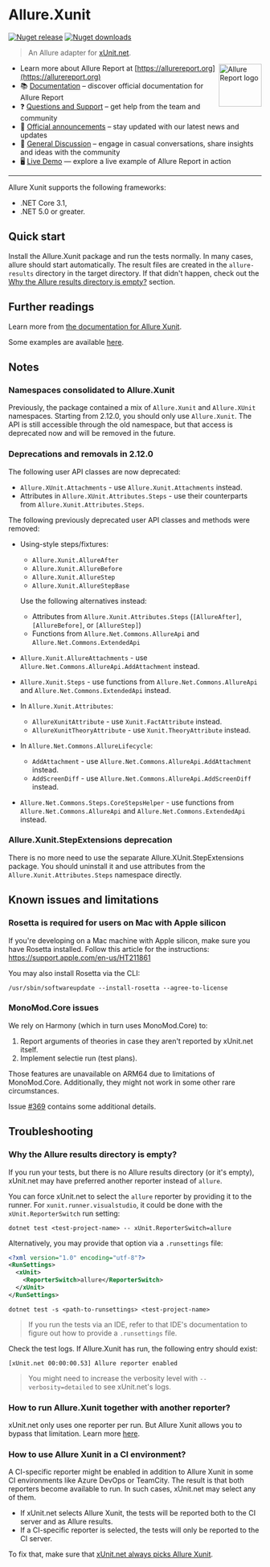 # Allure.Xunit

[![Nuget release](https://img.shields.io/nuget/v/Allure.Xunit?style=flat)](https://www.nuget.org/packages/Allure.Xunit)
[![Nuget downloads](https://img.shields.io/nuget/dt/Allure.Xunit?label=downloads&style=flat)](https://www.nuget.org/packages/Allure.Xunit)

> An Allure adapter for [xUnit.net](https://xunit.net/).

[<img src="https://allurereport.org/public/img/allure-report.svg" height="85px" alt="Allure Report logo" align="right" />](https://allurereport.org "Allure Report")

- Learn more about Allure Report at [https://allurereport.org](https://allurereport.org)
- 📚 [Documentation](https://allurereport.org/docs/) – discover official documentation for Allure Report
- ❓ [Questions and Support](https://github.com/orgs/allure-framework/discussions/categories/questions-support) – get help from the team and community
- 📢 [Official announcements](https://github.com/orgs/allure-framework/discussions/categories/announcements) –  stay updated with our latest news and updates
- 💬 [General Discussion](https://github.com/orgs/allure-framework/discussions/categories/general-discussion) – engage in casual conversations, share insights and ideas with the community
- 🖥️ [Live Demo](https://demo.allurereport.org/) — explore a live example of Allure Report in action

---

Allure Xunit supports the following frameworks:

  - .NET Core 3.1,
  - .NET 5.0 or greater.

## Quick start

Install the Allure.Xunit package and run the tests normally. In many cases,
allure should start automatically. The result files are created in the
`allure-results` directory in the target directory.
If that didn't happen, check out the [Why the Allure results directory is empty?](#why-the-allure-results-directory-is-empty)
section.

## Further readings

Learn more from [the documentation for Allure Xunit](https://allurereport.org/docs/xunit/).

Some examples are available [here](https://github.com/allure-framework/allure-csharp/tree/main/Allure.Xunit.Examples).

## Notes

### Namespaces consolidated to Allure.Xunit

Previously, the package contained a mix of `Allure.Xunit` and `Allure.XUnit`
namespaces. Starting from 2.12.0, you should only use `Allure.Xunit`. The API is
still accessible through the old namespace, but that access is deprecated now
and will be removed in the future.

### Deprecations and removals in 2.12.0

The following user API classes are now deprecated:

  - `Allure.XUnit.Attachments` - use `Allure.Xunit.Attachments` instead.
  - Attributes in `Allure.XUnit.Attributes.Steps` - use their counterparts from
    `Allure.Xunit.Attributes.Steps`.

The following previously deprecated user API classes and methods were removed:

  - Using-style steps/fixtures:
      - `Allure.Xunit.AllureAfter`
      - `Allure.Xunit.AllureBefore`
      - `Allure.Xunit.AllureStep`
      - `Allure.Xunit.AllureStepBase`

    Use the following alternatives instead:
      - Attributes from `Allure.Xunit.Attributes.Steps` (`[AllureAfter]`,
        `[AllureBefore]`, or `[AllureStep]`)
      - Functions from `Allure.Net.Commons.AllureApi` and
        `Allure.Net.Commons.ExtendedApi`
  - `Allure.Xunit.AllureAttachments` - use
    `Allure.Net.Commons.AllureApi.AddAttachment` instead.
  - `Allure.Xunit.Steps` - use functions from
    `Allure.Net.Commons.AllureApi` and `Allure.Net.Commons.ExtendedApi` instead.
  - In `Allure.Xunit.Attributes`:
      - `AllureXunitAttribute` - use `Xunit.FactAttribute` instead.
      - `AllureXunitTheoryAttribute` - use `Xunit.TheoryAttribute` instead.
  - In `Allure.Net.Commons.AllureLifecycle`:
    - `AddAttachment` - use `Allure.Net.Commons.AllureApi.AddAttachment`
      instead.
    - `AddScreenDiff` - use `Allure.Net.Commons.AllureApi.AddScreenDiff`
      instead.
  - `Allure.Net.Commons.Steps.CoreStepsHelper` - use functions from
    `Allure.Net.Commons.AllureApi` and `Allure.Net.Commons.ExtendedApi` instead.

### Allure.Xunit.StepExtensions deprecation

There is no more need to use the separate Allure.XUnit.StepExtensions package.
You should uninstall it and use attributes from the
`Allure.Xunit.Attributes.Steps` namespace directly.

## Known issues and limitations

### Rosetta is required for users on Mac with Apple silicon

If you're developing on a Mac machine with Apple silicon, make sure you have
Rosetta installed. Follow this article for the instructions:
https://support.apple.com/en-us/HT211861

You may also install Rosetta via the CLI:

```shell
/usr/sbin/softwareupdate --install-rosetta --agree-to-license
```

### MonoMod.Core issues

We rely on Harmony (which in turn uses MonoMod.Core) to:

1. Report arguments of theories in case they aren't reported by xUnit.net itself.
2. Implement selectie run (test plans).

Those features are unavailable on ARM64 due to limitations of MonoMod.Core.
Additionally, they might not work in some other rare circumstances.

Issue [#369] contains some additional details.

[#369]: https://github.com/allure-framework/allure-csharp/issues/369

## Troubleshooting

### Why the Allure results directory is empty?

If you run your tests, but there is no Allure results directory (or it's empty),
xUnit.net may have preferred another reporter instead of `allure`.

You can force xUnit.net to select the `allure` reporter by providing it to the
runner. For `xunit.runner.visualstudio`, it could be done with the
`xUnit.ReporterSwitch` run setting:

```
dotnet test <test-project-name> -- xUnit.ReporterSwitch=allure
```

Alternatively, you may provide that option via a `.runsettings` file:

```xml
<?xml version="1.0" encoding="utf-8"?>
<RunSettings>
  <xUnit>
    <ReporterSwitch>allure</ReporterSwitch>
  </xUnit>
</RunSettings>
```

```
dotnet test -s <path-to-runsettings> <test-project-name>
```

> If you run the tests via an IDE, refer to that IDE's documentation to figure
> out how to provide a `.runsettings` file.

Check the test logs. If Allure.Xunit has run, the following entry should exist:

```
[xUnit.net 00:00:00.53] Allure reporter enabled
```

> You might need to increase the verbosity level with `--verbosity=detailed` to
> see xUnit.net's logs.

### How to run Allure.Xunit together with another reporter?

xUnit.net only uses one reporter per run. But Allure Xunit allows you to bypass
that limitation. Learn more [here](https://allurereport.org/docs/xunit-configuration/#allurexunitrunnerreporter).

### How to use Allure Xunit in a CI environment?

A CI-specific reporter might be enabled in addition to Allure Xunit in some CI
environments like Azure DevOps or TeamCity. The result is that both reporters
become available to run. In such cases, xUnit.net may select any of them.

  - If xUnit.net selects Allure Xunit, the tests will be reported both to the
    CI server and as Allure results.
  - If a CI-specific reporter is selected, the tests will only be reported to
    the CI server.

To fix that, make sure that [xUnit.net always picks Allure Xunit](#why-the-allure-results-directory-is-empty).
